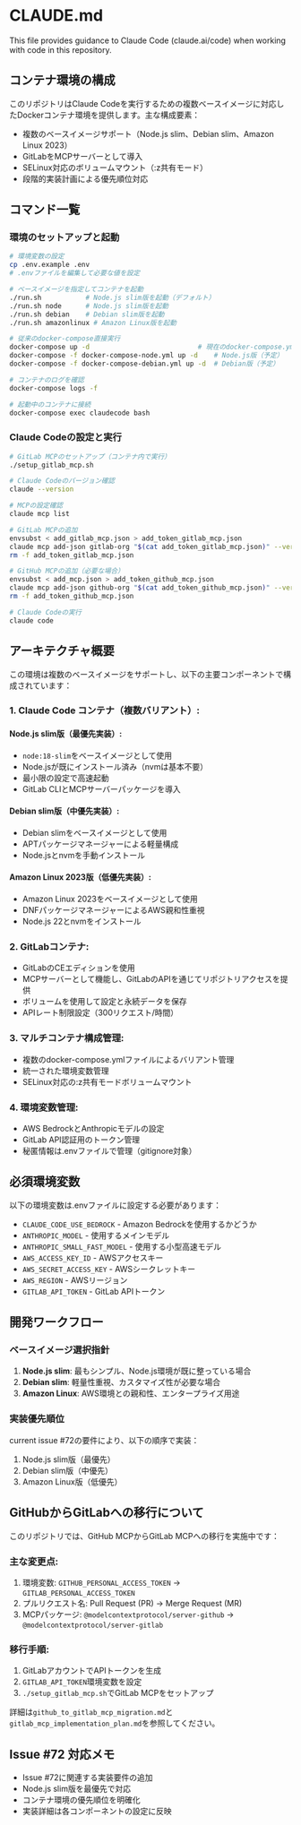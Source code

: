 # CLAUDE.md

This file provides guidance to Claude Code (claude.ai/code) when working with code in this repository.

## コンテナ環境の構成

このリポジトリはClaude Codeを実行するための複数ベースイメージに対応したDockerコンテナ環境を提供します。主な構成要素：

- 複数のベースイメージサポート（Node.js slim、Debian slim、Amazon Linux 2023）
- GitLabをMCPサーバーとして導入
- SELinux対応のボリュームマウント（:z共有モード）
- 段階的実装計画による優先順位対応

## コマンド一覧

### 環境のセットアップと起動

```bash
# 環境変数の設定
cp .env.example .env
# .envファイルを編集して必要な値を設定

# ベースイメージを指定してコンテナを起動
./run.sh           # Node.js slim版を起動（デフォルト）
./run.sh node      # Node.js slim版を起動
./run.sh debian    # Debian slim版を起動
./run.sh amazonlinux # Amazon Linux版を起動

# 従来のdocker-compose直接実行
docker-compose up -d                           # 現在のdocker-compose.yml使用
docker-compose -f docker-compose-node.yml up -d    # Node.js版（予定）
docker-compose -f docker-compose-debian.yml up -d  # Debian版（予定）

# コンテナのログを確認
docker-compose logs -f

# 起動中のコンテナに接続
docker-compose exec claudecode bash
```

### Claude Codeの設定と実行

```bash
# GitLab MCPのセットアップ（コンテナ内で実行）
./setup_gitlab_mcp.sh

# Claude Codeのバージョン確認
claude --version

# MCPの設定確認
claude mcp list

# GitLab MCPの追加
envsubst < add_gitlab_mcp.json > add_token_gitlab_mcp.json
claude mcp add-json gitlab-org "$(cat add_token_gitlab_mcp.json)" --verbose
rm -f add_token_gitlab_mcp.json

# GitHub MCPの追加（必要な場合）
envsubst < add_mcp.json > add_token_github_mcp.json
claude mcp add-json github-org "$(cat add_token_github_mcp.json)" --verbose
rm -f add_token_github_mcp.json

# Claude Codeの実行
claude code
```

## アーキテクチャ概要

この環境は複数のベースイメージをサポートし、以下の主要コンポーネントで構成されています：

### 1. **Claude Code コンテナ（複数バリアント）**:

#### Node.js slim版（最優先実装）:
   - `node:18-slim`をベースイメージとして使用
   - Node.jsが既にインストール済み（nvmは基本不要）
   - 最小限の設定で高速起動
   - GitLab CLIとMCPサーバーパッケージを導入

#### Debian slim版（中優先実装）:
   - Debian slimをベースイメージとして使用
   - APTパッケージマネージャーによる軽量構成
   - Node.jsとnvmを手動インストール

#### Amazon Linux 2023版（低優先実装）:
   - Amazon Linux 2023をベースイメージとして使用
   - DNFパッケージマネージャーによるAWS親和性重視
   - Node.js 22とnvmをインストール

### 2. **GitLabコンテナ**:
   - GitLabのCEエディションを使用
   - MCPサーバーとして機能し、GitLabのAPIを通じてリポジトリアクセスを提供
   - ボリュームを使用して設定と永続データを保存
   - APIレート制限設定（300リクエスト/時間）

### 3. **マルチコンテナ構成管理**:
   - 複数のdocker-compose.ymlファイルによるバリアント管理
   - 統一された環境変数管理
   - SELinux対応の:z共有モードボリュームマウント

### 4. **環境変数管理**:
   - AWS BedrockとAnthropicモデルの設定
   - GitLab API認証用のトークン管理
   - 秘匿情報は.envファイルで管理（gitignore対象）

## 必須環境変数

以下の環境変数は.envファイルに設定する必要があります：

- `CLAUDE_CODE_USE_BEDROCK` - Amazon Bedrockを使用するかどうか
- `ANTHROPIC_MODEL` - 使用するメインモデル
- `ANTHROPIC_SMALL_FAST_MODEL` - 使用する小型高速モデル
- `AWS_ACCESS_KEY_ID` - AWSアクセスキー
- `AWS_SECRET_ACCESS_KEY` - AWSシークレットキー
- `AWS_REGION` - AWSリージョン
- `GITLAB_API_TOKEN` - GitLab APIトークン

## 開発ワークフロー

### ベースイメージ選択指針

1. **Node.js slim**: 最もシンプル、Node.js環境が既に整っている場合
2. **Debian slim**: 軽量性重視、カスタマイズ性が必要な場合
3. **Amazon Linux**: AWS環境との親和性、エンタープライズ用途

### 実装優先順位

current issue #72の要件により、以下の順序で実装：
1. Node.js slim版（最優先）
2. Debian slim版（中優先）
3. Amazon Linux版（低優先）

## GitHubからGitLabへの移行について

このリポジトリでは、GitHub MCPからGitLab MCPへの移行を実施中です：

### 主な変更点:
1. 環境変数: `GITHUB_PERSONAL_ACCESS_TOKEN` → `GITLAB_PERSONAL_ACCESS_TOKEN`
2. プルリクエスト名: Pull Request (PR) → Merge Request (MR)
3. MCPパッケージ: `@modelcontextprotocol/server-github` → `@modelcontextprotocol/server-gitlab`

### 移行手順:
1. GitLabアカウントでAPIトークンを生成
2. `GITLAB_API_TOKEN`環境変数を設定
3. `./setup_gitlab_mcp.sh`でGitLab MCPをセットアップ

詳細は`github_to_gitlab_mcp_migration.md`と`gitlab_mcp_implementation_plan.md`を参照してください。

## Issue #72 対応メモ

- Issue #72に関連する実装要件の追加
- Node.js slim版を最優先で対応
- コンテナ環境の優先順位を明確化
- 実装詳細は各コンポーネントの設定に反映